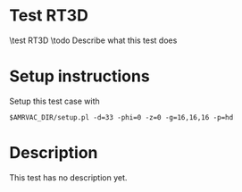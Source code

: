 # Test RT3D

\test RT3D
\todo Describe what this test does

# Setup instructions

Setup this test case with

    $AMRVAC_DIR/setup.pl -d=33 -phi=0 -z=0 -g=16,16,16 -p=hd

# Description

This test has no description yet.




